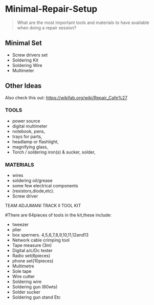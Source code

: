# Minimal-Repair-Setup
> What are the most important tools and materials to have available when doing a repair session?


## Minimal Set
- Screw drivers set
- Soldering Kit
- Soldering Wire
- Multimeter

## Other Ideas
Also check this out: https://wikifab.org/wiki/Repair_Cafe%27

### TOOLS
- power source
- digital multimeter
- notebook, pens,
- trays for parts,
- headlamp or flashlight,
- magnifying glass,
- Torch / soldering iron(s) & sucker, solder,

### MATERIALS
- wires
- soldering oil/grease
- some few electrical components
- (resistors,diode,etc).
- Screw driver 

 TEAM ADJUMANI TRACK ll TOOL KIT 

 #There are 64pieces of tools in the kit,these include:

- tweezer
- plier
- box sperners. 4,5,6,7,8,9,10,11,12and13
- Network cable crimping tool
- Tape measure (3m)
- Digital a/c/Dc tester
- Radio set(6pieces)
- phone set(10pieces)
- Multimetre
- Sole tape
- Wire cutter
- Soldering wire
- Soldering gun (60wts)
- Solder sucker
- Soldering gun stand
Etc



